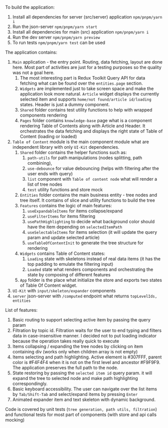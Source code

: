To build the application:

1. Install all dependencies for server (src/server) application `npm/pnpm/yarn i`
2. Run the json-server `npm/pnpm/yarn start`
3. Install all dependencies for main (src) application `npm/pnpm/yarn i`
4. Run the dev server `npm/pnpm/yarn preview`
5. To run tests `npm/pnpm/yarn test` can be used

The application contains:

1. `Main` application - the entry point. Routing, data fetching, layout are done here. Most part of activities are just for a testing purposes so the quality was not a goal here.
   1. The most interesting part is Redux Toolkit Query API for data fetching what can be found over the `entities.page` section.
   2. `Widgets` are implemented just to take screen space and make the application look more natural. `Article` widget displays the currently selected item and supports `home/not found/article id/loading` states. Header is just a dummy component.
   3. `Shared` folder contains test utility functions to help with wrapped components rendering
   4. `Pages` folder contains `knowledge-base` page what is a component rendering Table of Contents along with Article and Header. It orchestrates the data fetching and displays the right state of Table of Content (loading or loaded)
2. `Table of Content` module is the main component module what are independent library with only `UI-Kit` dependencies.
   1. `Shared` folder contains the helper functions such as:
      1.  `path-utils` for path manipulations (nodes splitting, path combining),
      2.  `use-debounce` for value debouncing (helps with filtering after the user ends with query)
      3.  `list` component with `Table of content node` what will render a list of tree nodes
      4.  `test` utility functions and store mock
   2. `Entities` folder contains the main business entity - tree nodes and tree itself. It contains of slice and utility functions to build the tree
   3. `Features` contains the logic of main features:
      1. `useExpandableItems` for items collapse/expand
      2. `useFilterItems` for items filtering
      3. `usePathHighlighting` to decide what background color should have the item depending on `selectedItemPath`
      4. `useSelectableItems` for items selection (it will update the query param and update selected article)
      5. `useTableOfContentInit` to generate the tree structure for rendering
   4. `Widgets` contains Table of Content states:
      1. `Loading` state with skeletons instead of real data items (it has the top padding to emulate the filtering input)
      2. `Loaded` state what renders components and orchestrating the state by composing of different features
   5. `App` folder is the place what initialize the store and exports two states of Table Of Content widget.
3. `UI-Kit` with `input/skeleton/expander` components
4. `server` json-server with `/computed` endpoint what returns `topLevelIds, entities`

List of features:

1. Basic routing to support selecting active item by passing the query param
2. Filtration by topic id. Filtration waits for the user to end typing and filters data in case-insensitive manner. I decided not to put loading indicator because the operation takes really quick to execute
3. Items collapsing / expanding the tree nodes by clicking on item containing div (works only when children array is not empty)
4. Items selecting and path highlighting. Active element is #307FFF, parent color is #F4F4F4 when it is not on the first level and ancestor #F9F9F9. The application preserves the full path to the node.
5. State restoring by passing the `selected item id` query param. it will expand the tree to selected node and make path highlighting correspondingly.
6. Basic keyboard accessibility. The user can navigate over the list items by `Tab/Shift-Tab` and select/expand items by pressing `Enter`
7. Animated expander item and text skeleton with dynamic background.

Code is covered by unit tests (`tree generation, path utils, filtration`) and functional tests for most part of components (with store and api calls mocking)